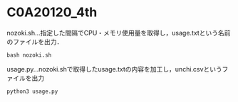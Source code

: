 # C0A20120_4th

nozoki.sh…指定した間隔でCPU・メモリ使用量を取得し，usage.txtという名前のファイルを出力．
```
bash nozoki.sh
```
usage.py…nozoki.shで取得したusage.txtの内容を加工し，unchi.csvというファイルを出力  
```
python3 usage.py
```
